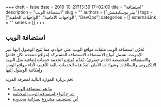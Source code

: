 +++
draft = false
date = 2019-10-21T13:39:17+02:00
title = "استضافة"
description = "استضافة الويب"
slug = ""
authors = ["بيتر يوسكيفيتش"]
tags = ["الواجهات الأمامية", "الواجهات الخلفية", "DevOps"]
categories = []
externalLink = ""
series = []
+++

## استضافة الويب

تُخزّن استضافة الويب ملفات مواقع الويب على خوادم، مما يُتيح الوصول إليها عبر الإنترنت. تشمل أنواع الاستضافة الاستضافة المشتركة (مواقع متعددة لكل خادم) والاستضافة المخصصة (خادم حصري). يُقدّم مُزوّدو الخدمة خدمات إضافية مثل البريد الإلكتروني والنطاقات وشهادات الأمان. تُعدّ هذه الخدمات بالغة الأهمية لأداء مواقع الويب وإمكانية الوصول إليها.

قم بزيارة الموارد التالية لمعرفة المزيد:

- [ما هو استضافة الويب؟](https://www.namecheap.com/hosting/what-is-web-hosting-definition/)
- [شرح أنواع استضافة الويب المختلفة](https://www.youtube.com/watch?v=AXVZYzw8geg)
- [أين تستضيف مشروع بميزانية محدودة](https://www.youtube.com/watch?v=Kx_1NYYJS7Q)
